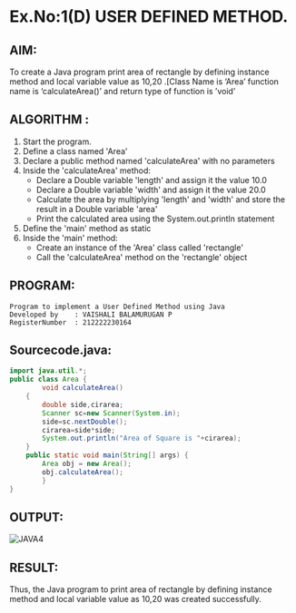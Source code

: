 # Ex.No:1(D) USER DEFINED METHOD.

## AIM:
To create a Java program print area of rectangle by defining instance method and local variable value as 10,20 .[Class Name is ‘Area’ function name is ‘calculateArea()’ and return type of function is ’void’

## ALGORITHM :
1.	Start the program.
2.	Define a class named 'Area'
3.	Declare a public method named 'calculateArea' with no parameters
4.	Inside the 'calculateArea' method:
    -	Declare a Double variable 'length' and assign it the value 10.0
    -	Declare a Double variable 'width' and assign it the value 20.0
    -	Calculate the area by multiplying 'length' and 'width' and store the result in a Double variable 'area'
    -	Print the calculated area using the System.out.println statement
5.	Define the 'main' method as static
6.	Inside the 'main' method:
    -  Create an instance of the 'Area' class called 'rectangle'
    -  Call the 'calculateArea' method on the 'rectangle' object




## PROGRAM:
 ```
Program to implement a User Defined Method using Java
Developed by    : VAISHALI BALAMURUGAN P 
RegisterNumber  : 212222230164
```

## Sourcecode.java:

```java
import java.util.*;
public class Area {
        void calculateArea()
    {
        double side,cirarea;
        Scanner sc=new Scanner(System.in);
        side=sc.nextDouble();
        cirarea=side*side;
        System.out.println("Area of Square is "+cirarea);
    }
    public static void main(String[] args) {
        Area obj = new Area();
        obj.calculateArea();
        }
}
```





## OUTPUT:

![JAVA4](https://github.com/user-attachments/assets/94de9f13-4554-4e8c-ba8f-08e5795f7253)



## RESULT:
Thus, the Java program to print area of rectangle by defining instance method and local variable value as 10,20 was created successfully.

